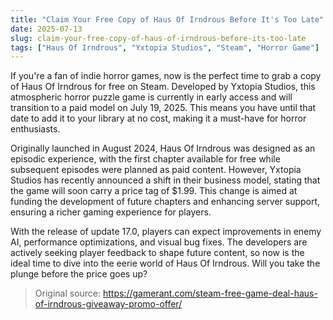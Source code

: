 ```yaml
---
title: "Claim Your Free Copy of Haus Of Irndrous Before It's Too Late"
date: 2025-07-13
slug: claim-your-free-copy-of-haus-of-irndrous-before-its-too-late
tags: ["Haus Of Irndrous", "Yxtopia Studios", "Steam", "Horror Game"]
---
```


If you're a fan of indie horror games, now is the perfect time to grab a copy of Haus Of Irndrous for free on Steam. Developed by Yxtopia Studios, this atmospheric horror puzzle game is currently in early access and will transition to a paid model on July 19, 2025. This means you have until that date to add it to your library at no cost, making it a must-have for horror enthusiasts.

Originally launched in August 2024, Haus Of Irndrous was designed as an episodic experience, with the first chapter available for free while subsequent episodes were planned as paid content. However, Yxtopia Studios has recently announced a shift in their business model, stating that the game will soon carry a price tag of $1.99. This change is aimed at funding the development of future chapters and enhancing server support, ensuring a richer gaming experience for players.

With the release of update 17.0, players can expect improvements in enemy AI, performance optimizations, and visual bug fixes. The developers are actively seeking player feedback to shape future content, so now is the ideal time to dive into the eerie world of Haus Of Irndrous. Will you take the plunge before the price goes up?

> Original source: https://gamerant.com/steam-free-game-deal-haus-of-irndrous-giveaway-promo-offer/